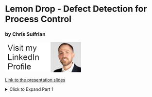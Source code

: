 # Lemon Drop - Defect Detection for Process Control
### by Chris Sulfrian

<a href="http://linkedin.com/in/csulfrian" target="_blank">
 <img src="images/linkedin_button.png" alt="Chris Sulfrian LinkedIn"/>
</a>
<br>

<a href="(https://docs.google.com/presentation/d/e/2PACX-1vRRmnENqJE0O9kdFSe7ARbETqaktOXGQK0ssFLO_P1x73wKfxu4DVm_2NqvIehk6O2kTthCMhtyBfHq/pub?start=false&loop=false&delayms=3000" target="_blank"> Link to the presentation slides </a>

<details>
  <summary>Click to Expand Part 1</summary>

 # Part 1: Logistic Regression
 
<img src="images/banner.jpg" style="width:900"/>

# The Problem
Food waste is a big problem in the US, and using sorting machinery augmented with machine learning tools to minimize the chance of food getting wasted would be a very beneficial application of the technology. Consumers tend to be very fickle about the appearance of their produce, so the ideal situation would be to sort every piece with a high degree of scrutiny before it gets distributed to grocery stores food product manufacturers.

This project was designed around the concept of being integrated into an automated sorting/packing line. The machine would implement high speed conveyors moving the fruit along through a brightly lit tunnel, with a gap in between the two belts that facilitates taking high resolution video of each lemon over a uniform black background.

Sorting machine concept: https://youtu.be/Xy1XTY7iqgc

# Business Case

As of 8/21/2020 wholesale pricing is widely varying, from [$12-$41 per 38lbs](https://www.marketnews.usda.gov/mnp/fv-report-top-filters?startIndex=1&dr=1&rowDisplayMax=25&portal=fv&navClass=&commAbr=LEM&locAbr=&locName=&varName=&region=&commName=LEMONS&navClass&navType=byComm&volume=&type=shipPrice&repType=shipPriceDaily), while nominal retail pricing is [$0.99/lb](https://www.marketnews.usda.gov/mnp/fv-report-retail?portal=fv&category=retail&type=retail&region=NATIONAL&organic=ALL&navClass=FRUITS&commodity=LEMONS). Assuming the mid-range wholesale price, there's a possible margin of $0.25 per pound (33%). As with so much of modern commerce, minimizing waste can mean the difference between staying a viable business and going under.

Each lemon weighs roughly 1/4 pound and represents a potential gross profit of $0.06. Miscategorizing a non-edible lemon has a negative effect in every circumstance, though quantifying that is difficult. Mis-categorizing an industrial lemon to sell at retail represents a potential loss of a sale.

The goal then is to maximize the amount of lemons we can send to retail outlets as well as minimize the quantity of lemons being mis-categorized as inedible, both of which will maximize profit.

<img src="images/profit_matrix.png" style="width: 420px"/>

*Profit matrix with all 'Inedible' fields set to 0 and removed*

# The Data

<img src="images/mosaic_c.png"/>
*Image credit to the dataset creators. Quite beautiful, isn't it?*

I found a dataset of 2690 images of lemons in various states of decay, along with annotations for each image that included information about the defects present as well as the overall quality of the image.

*__List of points of interest__*
|   id | name               |
|-----:|:-------------------|
|    1 | image_quality      |
|    2 | illness            |
|    3 | gangrene           |
|    4 | mould              |
|    5 | blemish            |
|    6 | dark_style_remains |
|    7 | artifact           |
|    8 | condition          |
|    9 | pedicel            |


There are a couple of attributes that occur to varying degrees and could potentially be assigned to commercial or retail quality. I was  conservative with the selection criteria so only the best fruit gets sent to retail outlets. In real lemon distribution there are many categories that lemons fall into. I took the initial 9 categories and distilled them down to 3 categories to make decisions about which channel the lemon should be fed through:

- Non-edible (Class 0): mould, gangrene

- Commercial (Class 1): blemish, dark_style_remains, illness

- Retail (Class 2): fruit with none of the above

The class counts ended up being very unbalanced

<img src="images/class_counts.png" style="width:420px;"/>

*Counts of each quality class*

### The Annotations File
The .JSON formatted annotations file contains multiple entries (on average 12) per image with segmentation detailing the individual areas of interest on each fruit. This snippet of code helps form the following annotated image.

```json
{'id': 6,  
 'iscrowd': 0,  
 'area': 51.0,  
 'category_id': 5,  
 'image_id': 100,  
 'segmentation': [[310.80859375,
   486.7421875,
   308.47572386769025,
   486.20364530558254,
   306.68121739113667,
   312.78253941141884,
   487.81870113447985]],
 'bbox': [306.68121739113667,
  486.20364530558254,
  12.023193392909889,
  6.280772667938436]}
  ```

  *Annotations snippet, COCO-formatted*

<img src="images/annotated.jpg" style="width:900px;"/>

*Image with segmentation*

I didn't use the segmentation in this project, but each of those colored areas represents an entry in the annotations file which had to be compared to the criteria decided upon above and assigned a quality class. A significant portion of my time this week was spent writing the code to parse through the whole annotations file, making groups of annotations per image, then determining which category each lemon fell into.


# Image Processing

The images were scaled down to 128x128 pixels and saved with Scikit Image. I then ran tests on the color images as well as two increasingly complex transformations on each of the images. Those included:
- HSV color space conversion
- grayscale
- grayscale with Sobel edge detection

<img src="images/transforms.jpg" style="width:900px;"/>

*Not actual images sent through model - full size for human viewing*

<img src="images/edges_small.jpg">

*What actually gets sent through the model* 

# The Results

I fit a LogisticRegressionCV model on each of the image transformations on an Amazon Web Services EC2 instance to run determine the best hyperparameters for the predict phase. That freed up my computer to run smaller subsets of the data at the same time. I used ElasticNet regularization with a varying L1 ratio in each run. I also used the `class_weight` attribute of the LogisticRegressionCV model to adjust for the severely unbalanced classes. I then pickled and saved the model for ease of future testing.

The model that ended up working the best was a L2 regularized Logistic Regression, using images that had been preprocessed with grayscaling and Sobel edge finding.

<img src="images/conf.png" style="width:900px;"/>

*Three class confusion matrix*

### Performance

Performance metrics on multiclass problems require a different way of thinking than they do on binary classification. This is due to every false positive also counting as a false negative. This fact didn't have much impact though as I wanted to prioritize the True Positive rate (Recall) across all classes from the beginning.

*__Precision Metrics Report__*
|              |  Precision  |  Recall | F1 score | Jaccard | # per class |
| ------------ | ----------- | ------- | -------- | ------- |--------     |
|    Inedible  |     0.68    |  0.76   |   0.72   | 0.56    |   71        |
|  Commercial  |     0.94    |  0.91   |   0.93   | 0.88    |   568       |
|      Retail  |     0.35    |  0.41   |   0.38   | 0.23    |   34        |
|                                                                         |
|    Accuracy  |             |         |   0.87   |         |   673       |
|   Macro avg  |     0.66    |  0.70   |   0.67   |         |   673       |
|Weighted avg  |     0.88    |  0.87   |   0.88   |   0.83  |   673       |


Another import aspect of this choice of preprocessing was how much faster the Sobel images' model fit (22min vs 86min and 127min).

# Conclusion

A qty of 2690 lemons represent a theoretical __$161__ in profit. The classifications I made assume that there will be roughly 11% (284) inedible lemons in that sample which lowers our max profit potential to __$144__. Based on the achieved Recall scores and the profit matrix above, this model has achieved a theoretical gross profit of around __$76__, so about 53% of our max potential.

Tweaking the quality threshold would have a big positive impact on this, as would adding one or two more quality levels.

# Future Work
I plan on trying a couple more transformations on the images to put through the logistic regression. After I have a good feeling for which transforms produce the best accuracy, I'd like to expand on the model selection to put the images through.
- [ ] Test on Naive Bayes
- [ ] Implement a CNN
- [ ] Optimize the code even further
- [ ] Talk with a practicing data scientist about how to actually integrate this concept into a physical system
- [ ] Try it on a physical system?

I'm also very interested in generating my own data to incorporate into my tests to make sure that it has a hope of working in the real world.

I look forward to working on this project more!

# Technologies
<img src="images/tech/stack.png" alt="Python, Pandas, Numpy, Scikit Learn, Scikit Image, COCO, Amazon Web Services" style="width:800px"/>

# References
Dataset: https://github.com/softwaremill/lemon-dataset

</details>
